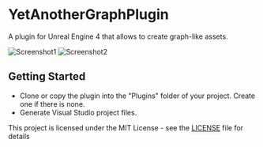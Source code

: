 # YetAnotherGraphPlugin

A plugin for Unreal Engine 4 that allows to create graph-like assets.

![Screenshot1](https://github.com/LazyTurtle/YetAnotherGraphPlugin/blob/master/Doc/images/Screenshot1.png)
![Screenshot2](https://github.com/LazyTurtle/YetAnotherGraphPlugin/blob/master/Doc/images/Screenshot2.png)

## Getting Started

- Clone or copy the plugin into the "Plugins" folder of your project. Create one if there is none.
- Generate Visual Studio project files.


This project is licensed under the MIT License - see the [LICENSE](LICENSE) file for details
